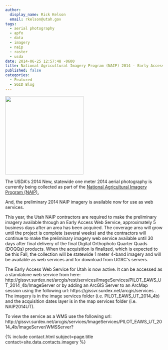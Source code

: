 ```yaml
---
author:
  display_name: Rick Kelson
  email: rkelson@utah.gov
tags:
  - aerial photography
  - apfo
  - data
  - imagery
  - naip
  - raster
  - usda
date: 2014-06-25 12:57:48 -0600
title: National Agricultural Imagery Program (NAIP) 2014 - Early Access Web Service
published: false
categories:
  - Featured
  - SGID Blog
---
```

<p><a href="{% link images/NAIP2014_RGB-CIR.jpg %}"><img src="{% link images/NAIP2014_RGB-CIR.jpg %}" alt="" title="PLSSapp" width="250" height="250" class="inline-text-left" /></a></p>
<p>The USDA's 2014 New, statewide one meter 2014 aerial photography is currently being collected as part of the <a href="https://www.fsa.usda.gov/programs-and-services/aerial-photography/imagery-programs/naip-imagery/index" target="_blank" rel="noopener">National Agricultural Imagery Program (NAIP).</a> </p>
<p>And, the preliminary 2014 NAIP imagery is available now for use as web services.</p>
<p>This year, the Utah NAIP contractors are required to make the preliminary imagery available through an Early Access Web Service, approximately 5 business days after an area has been acquired. The coverage area will grow until the project is complete (several weeks) and the contractors will continue to make the preliminary imagery web service available until 30 days after final delivery of the final Digital Orthophoto Quarter Quads (DOQQs) products. When the acquisition is finalized, which is expected to be this Fall, the collection will be statewide 1 meter 4-band imagery and will be available as web services and for download from UGRC's servers.</p>
<p>The Early Access Web Service for Utah is now active.  It can be accessed as a standalone web service from here: http://gissvr.surdex.net/arcgis/rest/services/ImageServices/PILOT_EAWS_UT_2014_4b/ImageServer or by adding an ArcGIS Server to an ArcMap session using the following url: https://gissvr.surdex.net/arcgis/services . The imagery is in the image services folder (i.e. PILOT_EAWS_UT_2014_4b) and the acquisition dates layer is in the map services folder (i.e. NAIP2014UT).</p>
<p>To view the service as a WMS use the following url: http://gissvr.surdex.net/arcgis/services/ImageServices/PILOT_EAWS_UT_2014_4b/ImageServer/WMSServer?</p>
<p>{% include contact.html subject=page.title contact=site.data.contacts.imagery %}</p>
